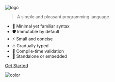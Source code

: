 ![logo](https://raw.githubusercontent.com/anissen/cosy/master/docs/images/cosy-logo.svg)

> A simple and pleasant programming language.

- 💎 Minimal yet familiar syntax
- 🛡 Immutable by default
- ⚡️️ Small and concise
- 🔥 Gradually typed
- 🚨 Compile-time validation
- 👾 Standalone or embedded

<div class="buttons">
  <a href="#/README"><span>Get Started</span></a>
</div>

![color](#ffffff)